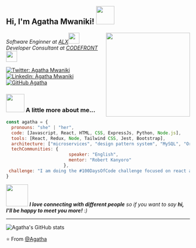 <h2> Hi, I'm Agatha Mwaniki! <img src="https://media.giphy.com/media/mGcNjsfWAjY5AEZNw6/giphy.gif" width="50"></h2>
<img align='right' src="https://media.giphy.com/media/ieyl9zmCjO4b4t6qoY/giphy.gif" width="230">
<p><em>Software Enginner at <a href="http://www.unb.br">ALX</a><img src="https://media.giphy.com/media/fYSnHlufseco8Fh93Z/giphy.gif" width="30"></br>Developer Consultant at <a href="https://codefront.co.ke/">CODEFRONT</a><img src="https://media.giphy.com/media/WUlplcMpOCEmTGBtBW/giphy.gif" width="30"> 
</em></p>

[![Twitter: Agatha Mwaniki](https://img.shields.io/twitter/follow/ThaiiBraga?style=social)](https://twitter.com/agatha)
[![Linkedin: Agatha Mwaniki](https://img.shields.io/badge/-agathamwaniki-blue?style=flat-square&logo=Linkedin&logoColor=white&link=https://www.linkedin.com/in/agatha-mwaniki/)](https://www.linkedin.com/in/agatha-mwaniki/)
[![GitHub Agatha](https://img.shields.io/github/followers/agatha?label=follow&style=social)](https://github.com/Mwan3kii)


### <img src="https://media.giphy.com/media/VgCDAzcKvsR6OM0uWg/giphy.gif" width="50"> A little more about me...  

```javascript
const agatha = {
  pronouns: "she" | "her",
  code: [Javascript, React, HTML, CSS, ExpressJs, Python, Node.js],
  tools: [React, Redux, Node, Tailwind CSS, Jest, Bootstrap],
  architecture: ["microservices", "design pattern system", "MySQL", "Oracle"],
  techCommunities: {
                        speaker: "English",
                        mentor: "Robert Kanyoro"
                      },
 challenge: "I am doing the #100DaysOfCode challenge focused on react and node.js"
}
```

<img src="https://media.giphy.com/media/LnQjpWaON8nhr21vNW/giphy.gif" width="60"> <em><b>I love connecting with different people</b> so if you want to say <b>hi, I'll be happy to meet you more!</b> :)</em>

---

![Agatha's GitHub stats](https://github-readme-stats.vercel.app/api?username=agatha&show_icons=true&theme=radical)

⭐️ From [@Agatha](https://github.com/Mwan3kii)
